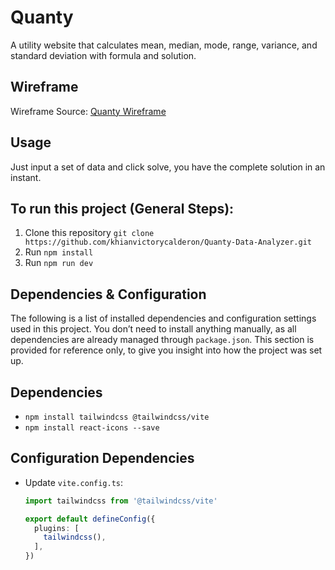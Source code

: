 # Quanty
A utility website that calculates mean, median, mode, range, variance, and standard deviation with formula and solution.

## Wireframe
Wireframe Source: [Quanty Wireframe](https://www.figma.com/proto/TBECwA0AOYVFczDP9Dxg6X/Quanty-Data-Analyzer?node-id=0-1&t=K5DQjH11IOinSbY7-1)

## Usage
Just input a set of data and click solve, you have the complete solution in an instant.

## To run this project (General Steps):
1. Clone this repository `git clone https://github.com/khianvictorycalderon/Quanty-Data-Analyzer.git`
2. Run `npm install`
3. Run `npm run dev`

## Dependencies & Configuration
The following is a list of installed dependencies and configuration settings used in this project.
You don’t need to install anything manually, as all dependencies are already managed through `package.json`.
This section is provided for reference only, to give you insight into how the project was set up.

## Dependencies
- `npm install tailwindcss @tailwindcss/vite`
- `npm install react-icons --save`

## Configuration Dependencies
- Update `vite.config.ts`:
  ```ts
  import tailwindcss from '@tailwindcss/vite'

  export default defineConfig({
    plugins: [
      tailwindcss(),
    ],
  })
  ```